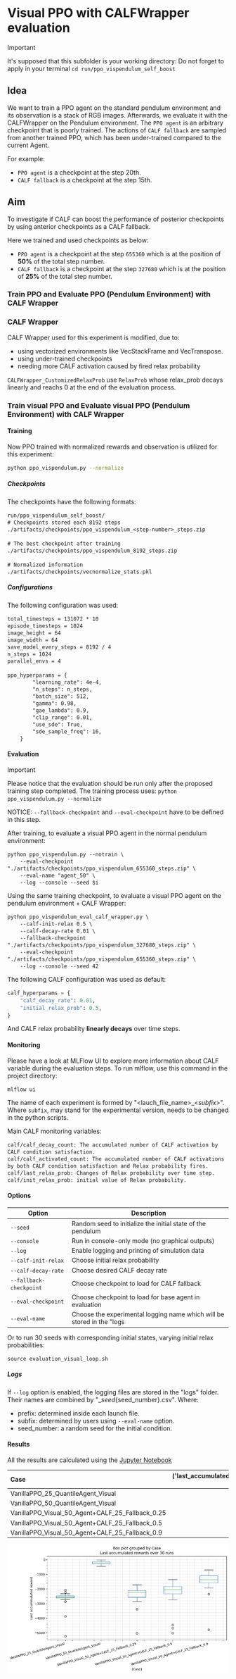 # Visual PPO with CALFWrapper evaluation

> [!IMPORTANT]  
> It's supposed that this subfolder is your working directory: 
> Do not forget to apply in your terminal `cd run/ppo_vispendulum_self_boost`

## Idea
We want to train a PPO agent on the standard pendulum environment and its observation is a stack of RGB images. Afterwards, we evaluate it with the CALFWrapper on the Pendulum environment.
The `PPO agent` is an arbitrary checkpoint that is poorly trained.
The actions of `CALF fallback` are sampled from another trained PPO, which has been under-trained compared to the current Agent.

For example:
- `PPO agent` is a checkpoint at the step 20th.
- `CALF fallback` is a checkpoint at the step 15th.

## Aim
To investigate if CALF can boost the performance of posterior checkpoints by using anterior checkpoints as a CALF fallback.

Here we trained and used checkpoints as below:
- `PPO agent` is a checkpoint at the step `655360` which is at the position of **50%** of the total step number.
- `CALF fallback` is a checkpoint at the step `327680` which is at the position of **25%** of the total step number.

### Train PPO and Evaluate PPO (Pendulum Environment) with CALF Wrapper

### CALF Wrapper
CALF Wrapper used for this experiment is modified, due to:
- using vectorized environments like VecStackFrame and VecTranspose.
- using under-trained checkpoints
- needing more CALF activation caused by fired relax probability

`CALFWrapper_CustomizedRelaxProb` use `RelaxProb` whose relax_prob decays linearly and reachs 0 at the end of the evaluation process. 

### Train visual PPO and Evaluate visual PPO (Pendulum Environment) with CALF Wrapper
#### Training
Now PPO trained with normalized rewards and observation is utilized for this experiment:

```bash
python ppo_vispendulum.py --normalize
```

##### Checkpoints

The checkpoints have the following formats:
```
run/ppo_vispendulum_self_boost/
# Checkpoints stored each 8192 steps
./artifacts/checkpoints/ppo_vispendulum_<step-number>_steps.zip

# The best checkpoint after training
./artifacts/checkpoints/ppo_vispendulum_8192_steps.zip 

# Normalized information 
./artifacts/checkpoints/vecnormalize_stats.pkl 
```

##### Configurations

The following configuration was used:

```
total_timesteps = 131072 * 10
episode_timesteps = 1024
image_height = 64
image_width = 64
save_model_every_steps = 8192 / 4
n_steps = 1024
parallel_envs = 4

ppo_hyperparams = {
        "learning_rate": 4e-4,
        "n_steps": n_steps, 
        "batch_size": 512, 
        "gamma": 0.98,
        "gae_lambda": 0.9,
        "clip_range": 0.01,
        "use_sde": True,
        "sde_sample_freq": 16,
    }
```

#### Evaluation
> [!IMPORTANT]  
> Please notice that the evaluation should be run only after the proposed training step completed.
> The training process uses: `python ppo_vispendulum.py --normalize`

NOTICE: `--fallback-checkpoint` and `--eval-checkpoint` have to be defined in this step.

After training, to evaluate a visual PPO agent in the normal pendulum environment:

```shell
python ppo_vispendulum.py --notrain \
    --eval-checkpoint "./artifacts/checkpoints/ppo_vispendulum_655360_steps.zip" \
    --eval-name "agent_50" \
    --log --console --seed $i
```

Using the same training checkpoint, to evaluate a visual PPO agent on the pendulum environment + CALF Wrapper:

```shell
python ppo_vispendulum_eval_calf_wrapper.py \
    --calf-init-relax 0.5 \
    --calf-decay-rate 0.01 \
    --fallback-checkpoint "./artifacts/checkpoints/ppo_vispendulum_327680_steps.zip" \
    --eval-checkpoint "./artifacts/checkpoints/ppo_vispendulum_655360_steps.zip" \
    --log --console --seed 42
```

The following CALF configuration was used as default:
```python
calf_hyperparams = {
    "calf_decay_rate": 0.01,
    "initial_relax_prob": 0.5,
}
```

And CALF relax probability **linearly decays** over time steps.


#### Monitoring

Please have a look at MLFlow UI to explore more information about CALF variable during the evaluation steps.
To run mlflow, use this command in the project directory:
```
mlflow ui
```

The name of each experiment is formed by "<lauch_file_name>_<_subfix_>". Where `subfix`, may stand for the experimental version, needs to be changed in the python scripts.

Main CALF monitoring variables:
```
calf/calf_decay_count: The accumulated number of CALF activation by CALF condition satisfaction.
calf/calf_activated_count: The accumulated number of CALF activations by both CALF condition satisfaction and Relax probability fires.
calf/last_relax_prob: Changes of Relax probability over time step.
calf/init_relax_prob: initial value of Relax probability.
```

#### Options

Option | Description |
| ----- |  ----- |
| `--seed` | Random seed to initialize the initial state of the pendulum |
| `--console` | Run in console-only mode (no graphical outputs) |
| `--log` | Enable logging and printing of simulation data |
| `--calf-init-relax` | Choose initial relax probability |
| `--calf-decay-rate` | Choose desired CALF decay rate |
| `--fallback-checkpoint` | Choose checkpoint to load for CALF fallback |
| `--eval-checkpoint` | Choose checkpoint to load for base agent in evaluation |
| `--eval-name` | Choose the experimental logging name which will be stored in the "logs| folder |

Or to run 30 seeds with corresponding initial states, varying initial relax probabilities:
```
source evaluation_visual_loop.sh
```

##### Logs
If `--log` option is enabled, the logging files are stored in the "logs" folder. Their names are combined by "<prefix>_<subfix>_seed_{seed_number}.csv".
Where:
- prefix: determined inside each launch file.
- subfix: determined by users using `--eval-name` option.
- seed_number: a random seed for the initial condition.

#### Results
All the results are calculated using the [Jupyter Notebook](../../analysis/ppo_vispendulum_self_boost/visual_analysis.ipynb) 

| Case                                             |   ('last_accumulated_reward', 'std') |   ('last_accumulated_reward', 'var') |   ('last_accumulated_reward', 'min') |   ('last_accumulated_reward', 'mean') |   ('last_accumulated_reward', 'median') |   ('last_accumulated_reward', 'max') |
|:-------------------------------------------------|-------------------------------------:|-------------------------------------:|-------------------------------------:|--------------------------------------:|----------------------------------------:|-------------------------------------:|
| VanillaPPO_25_QuantileAgent_Visual               |                              571.752 |                             326900   |                            -5238.11  |                             -2657.07  |                               -2588.13  |                           -2076.04   |
| VanillaPPO_50_QuantileAgent_Visual               |                              126.733 |                              16061.3 |                             -438.574 |                              -185.253 |                                -136.996 |                             -11.8081 |
| VanillaPPO_Visual_50_Agent+CALF_25_Fallback_0.25 |                              604.743 |                             365714   |                            -5032.39  |                             -2397.21  |                               -2239.08  |                           -1712.15   |
| VanillaPPO_Visual_50_Agent+CALF_25_Fallback_0.5  |                              870.613 |                             757968   |                            -5028.6   |                             -2304.5   |                               -2055.79  |                           -1345.2    |
| VanillaPPO_Visual_50_Agent+CALF_25_Fallback_0.9  |                              711.288 |                             505930   |                            -4783.17  |                             -1487.83  |                               -1355.4   |                            -679.703  |



![Box plot](../../gfx/boxplot_visppo_calf_eval.png)
